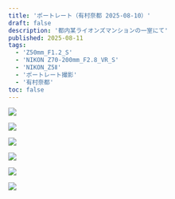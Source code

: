 ```yaml
---
title: 'ポートレート（有村奈都 2025-08-10）'
draft: false
description: '都内某ライオンズマンションの一室にて'
published: 2025-08-11
tags:
  - 'Z50mm_F1.2_S'
  - 'NIKON Z70-200mm_F2.8_VR_S'
  - 'NIKON_Z5Ⅱ'
  - 'ポートレート撮影'
  - '有村奈都'
toc: false
---
```

![](_assets/DSC_6237.jpg)

![](_assets/DSC_6074.jpg)

![](_assets/DSC_7356.jpg)

![](_assets/DSC_7504.jpg)

![](_assets/DSC_6989.jpg)

![](_assets/DSC_7084.jpg)